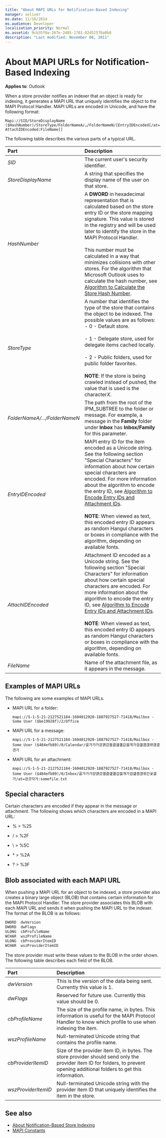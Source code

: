 ```yaml
---
title: "About MAPI URLs for Notification-Based Indexing"
manager: soliver
ms.date: 11/16/2014
ms.audience: Developer
localization_priority: Normal
ms.assetid: 9cb35f0a-267e-2d85-1701-02d52578a0b8
description: "Last modified: November 08, 2011"
---
```


# About MAPI URLs for Notification-Based Indexing

**Applies to**: Outlook 
  
When a store provider notifies an indexer that an object is ready for indexing, it generates a MAPI URL that uniquely identifies the object to the MAPI Protocol Handler. MAPI URLs are encoded in Unicode, and have the following format: 
  
`Mapi://SID/StoreDisplayName ($HashNumber)/StoreType/FolderNameA/…/FolderNameN/[EntryIDEncoded[/at=AttachIDEncoded:FileName]]`

The following table describes the various parts of a typical URL.

|Part | Description|
|:----|:-----------|  
|*SID* |The current user's security identifier.| 
|*StoreDisplayName* |A string that specifies the display name of the user on that store.|
|*HashNumber* |A **DWORD** in hexadecimal representation that is calculated based on the store entry ID or the store mapping signature. This value is stored in the registry and will be used later to identify the store in the MAPI Protocol Handler.<br/><br/>This number must be calculated in a way that minimizes collisions with other stores. For the algorithm that Microsoft Outlook uses to calculate the hash number, see [Algorithm to Calculate the Store Hash Number](algorithm-to-calculate-the-store-hash-number.md).|
|*StoreType* |A number that identifies the type of the store that contains the object to be indexed. The possible values are as follows:<br/>- 0 - Default store.<br/><br/>- 1 - Delegate store, used for delegate items cached locally.<br/><br/>- 2 - Public folders, used for public folder favorites.<br/><br/>**NOTE**: If the store is being crawled instead of pushed, the value that is used is the character*X*.| 
|*FolderNameA/…/FolderNameN* |The path from the root of the IPM_SUBTREE to the folder or message. For example, a message in the **Family** folder under **Inbox** has **Inbox/Family** for this parameter. |
|*EntryIDEncoded* |MAPI entry ID for the item encoded as a Unicode string. See the following section "Special Characters" for information about how certain special characters are encoded. For more information about the algorithm to encode the entry ID, see [Algorithm to Encode Entry IDs and Attachment IDs](algorithm-to-encode-entry-ids-and-attachment-ids.md).<br/><br/>**NOTE**: When viewed as text, this encoded entry ID appears as random Hangul characters or boxes in compliance with the algorithm, depending on available fonts.  |
|*AttachIDEncoded* |Attachment ID encoded as a Unicode string. See the following section "Special Characters" for information about how certain special characters are encoded. For more information about the algorithm to encode the entry ID, see [Algorithm to Encode Entry IDs and Attachment IDs](algorithm-to-encode-entry-ids-and-attachment-ids.md).<br/><br/>**NOTE**: When viewed as text, this encoded entry ID appears as random Hangul characters or boxes in compliance with the algorithm, depending on available fonts. |
|*FileName* |Name of the attachment file, as it appears in the message.|
    
## Examples of MAPI URLs

The following are some examples of MAPI URLs.
  
- MAPI URL for a folder: 
    
  `mapi://S-1-5-21-2127521184-1604012920-1887927527-71418/Mailbox - Some User ($be19928f)/2/Office`
    
- MAPI URL for a message: 
    
  `mapi://S-1-5-21-2127521184-1604012920-1887927527-71418/Mailbox - Some User ($484efb89)/0/Calendar/곯가가가걍걝걌곌겷걢곒갑겛개가검걟곔걙곾걤곂갠가`
    
- MAPI URL for an attachment: 
    
  `mapi://S-1-5-21-2127521184-1604012920-1887927527-71418/Mailbox - Some User ($484efb89)/0/Inbox/곯가가가걍걝걌곌겷걢곒갑겛개가검걟곔걙곾간곷갦가/at=겅걋각가:somefile.txt`
    
## Special characters

Certain characters are encoded if they appear in the message or attachment. The following shows which characters are encoded in a MAPI URL:
  
- % > %25
    
- / > %2F 
    
- \ > %5C 
    
- \* > %2A 
    
- ? > %3F 
    
## Blob associated with each MAPI URL

When pushing a MAPI URL for an object to be indexed, a store provider also creates a binary large object (BLOB) that contains certain information for the MAPI Protocol Handler. The store provider associates this BLOB with each MAPI URL and sends it when pushing the MAPI URL to the indexer. The format of the BLOB is as follows: 
  
```cpp
DWORD  dwVersion
DWORD  dwFlags
ULONG  cbProfileName
WCHAR  wszProfileName
ULONG  cbProviderItemID
WCHAR  wszProviderItemID
```

The store provider must write these values to the BLOB in the order shown. The following table describes each field of the BLOB.

|Part | Description|
|:----|:-----------|  
|*dwVersion* |This is the version of the data being sent. Currently this value is 1.|
|*dwFlags* |Reserved for future use. Currently this value should be 0.|
|*cbProfileName* |The size of the profile name, in bytes. This information is useful for the MAPI Protocol Handler to know which profile to use when indexing the item.|
|*wszProfileName* |Null-terminated Unicode string that contains the profile name.|
|*cbProviderItemID* |Size of the provider item ID, in bytes. The store provider should send only the provider item ID for folders, to prevent opening additional folders to get this information.|
|*wszProviderItemID* |Null-terminated Unicode string with the provider item ID that uniquely identifies the item in the store.|
    
## See also

- [About Notification-Based Store Indexing](about-notification-based-store-indexing.md)
- [MAPI Constants](mapi-constants.md)

